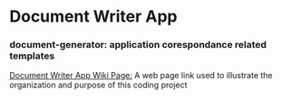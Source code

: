 # Document Writer App

### document-generator: application corespondance related templates

[Document Writer App Wiki Page:](http://mezcel.wixsite.com/documentapp) A web page link used to illustrate the organization and purpose of this coding project
